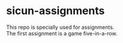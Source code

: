 # sicun-assignments
This repo is specially used for assignments.<br>
The first assignment is a game five-in-a-row.<br>
